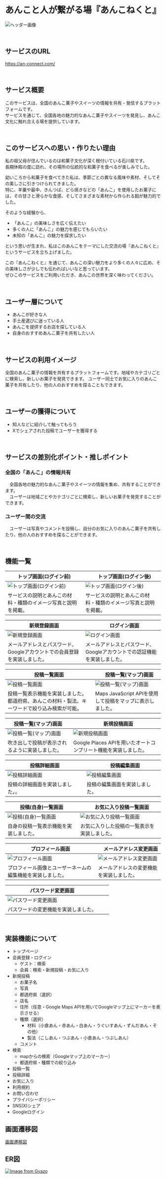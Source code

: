 # あんこと人が繋がる場『あんこねくと』
![ヘッダー画像](app/assets/images/ogp.png)

<br />

## サービスのURL
https://an-connect.com/

<br />

## サービス概要
このサービスは、全国のあんこ菓子やスイーツの情報を共有・発信するプラットフォームです。<br>
サービスを通じて、全国各地の魅力的なあんこ菓子やスイーツを発見し、あんこ文化に触れ合える場を提供しています。

<br />

## このサービスへの思い・作りたい理由
私の祖父母が住んでいるのは和菓子文化が深く根付いている石川県です。<br>
長期休暇の度に訪れ、その場所の伝統的な和菓子を食べるが楽しみでした。<br>

幼いころから和菓子を食べてきた私は、季節ごとの異なる風味や素材、そしてその美しさに引きつけられてきました。<br>
特に、羊羹や最中、きんつば、どら焼きなどの「あんこ」を使用したお菓子には、その甘さと滑らかな食感、そしてさまざまな素材から作られる餡が魅力的でした。

そのような経験から、
- 「あんこ」の美味しさを広く伝えたい
- 多くの人に「あんこ」の魅力を感じてもらいたい
- 未知の「あんこ」の魅力を探求したい

という思いが生まれ、私はこのあんこをテーマにした交流の場『あんこねくと』というサービスを立ち上げました。<br>

この『あんこねくと』を通じて、あんこの深い魅力をより多くの人々に広め、その美味しさが少しでも伝わればいいなと思っています。<br>
ぜひこのサービスをご利用いただき、あんこの世界を深く味わってください。

<br />

## ユーザー層について
- あんこが好きな人
- 手土産選びに迷っている人
- あんこを提供するお店を探している人
- 自身のおすすめあんこ菓子を共有したい人

<br />

## サービスの利用イメージ
全国のあんこ菓子の情報を共有するプラットフォームです。地域やカテゴリごとに検索し、新しいお菓子を発見できます。
ユーザー同士でお気に入りのあんこ菓子を共有したり、他の人のおすすめを探ることもできます。

<br />

## ユーザーの獲得について
- 知人などに紹介して触ってもらう
- Xでシェアされた投稿でユーザーを獲得する

<br />

## サービスの差別化ポイント・推しポイント
### 全国の「あんこ」の情報共有
　全国各地の魅力的なあんこ菓子やスイーツの情報を集め、共有することができます。<br>
　ユーザーは地域ごとやカテゴリごとに検索し、新しいお菓子を発見することができます。
### ユーザー間の交流
　ユーザーは写真やコメントを投稿し、自分のお気に入りのあんこ菓子を共有したり、他の人のおすすめを探ることができます。

<br />

## 機能一覧
| トップ画面(ログイン前) |　トップ画面(ログイン後) |
| ---- | ---- |
| ![トップ画面(ログイン前)](app/assets/images/README/an-connect.com_.jpg) | ![トップ画面(ログイン後)](app/assets/images/README/an-connect.com_(2).jpg) |
| サービスの説明とあんこの材料・種類のイメージ写真と説明を掲載。 | サービスの説明とあんこの材料・種類のイメージ写真と説明を掲載。 |

| 新規登録画面 |　ログイン画面 |
| ---- | ---- |
| ![新規登録画面](app/assets/images/README/an-connect.com_users_new.jpg) | ![ログイン画面](app/assets/images/README/an-connect.com_login.jpg) |
| メールアドレスとパスワード、Googleアカウントでの会員登録を実装しました。 | メールアドレスとパスワード、Googleアカウントでの認証機能を実装しました。 |

| 投稿一覧画面 |　投稿一覧(マップ)画面 |
| ---- | ---- |
| ![投稿一覧画面](app/assets/images/README/an-connect.com_posts.jpg) | ![投稿一覧(マップ)画面](app/assets/images/README/an-connect.com_posts(1).jpg) |
| 投稿一覧表示機能を実装しました。都道府県、あんこの材料・製法、キーワードで絞り込み検索が可能。 | Maps JavaScript APIを使用して投稿をマップに表示しました。 |

| 投稿一覧(マップ)画面 |　新規投稿画面 |
| ---- | ---- |
| ![投稿一覧(マップ)画面](app/assets/images/README/an-connect.com_posts(2).jpg) | ![新規投稿画面](aapp/assets/images/README/an-connect.com_posts_new.jpg) |
| 吹き出しで投稿が表示されるように実装しました。 | Google Places APIを用いたオートコンプリート機能を実装しました。 |

| 投稿詳細画面 |　投稿編集画面 |
| ---- | ---- |
| ![投稿詳細画面](app/assets/images/README/an-connect.com_posts(3).jpg) | ![投稿編集画面](app/assets/images/README/an-connect.com_posts(4).jpg) |
| 投稿の詳細画面を実装しました。。 | 投稿の編集画面を実装しました。 |

| 投稿(自身)一覧画面 |　お気に入り投稿一覧画面 |
| ---- | ---- |
| ![投稿(自身)一覧画面](app/assets/images/README/an-connect.com_my_posts.jpg) | ![お気に入り投稿一覧画面](app/assets/images/README/an-connect.com_favorites.jpg) |
| 自身の投稿一覧表示機能を実装しました。 | お気に入りした投稿の一覧表示を実装しました。 |

| プロフィール画面 |　メールアドレス変更画面 |
| ---- | ---- |
| ![プロフィール画面](app/assets/images/README/an-connect.com_profile.jpg) | ![メールアドレス変更画面](app/assets/images/README/an-connect.com_profile_edit.jpg) |
| プロフィール画像とユーザーネームの編集機能を実装しました。 | メールアドレスの変更機能を実装しました。 |

| パスワード変更画面 |　 |
| ---- | ---- |
| ![パスワード変更画面](app/assets/images/README/an-connect.com_password_resets_new.jpg) |  |
| パスワードの変更機能を実装しました。 |  |

<br />

## **実装機能について**
- トップページ
- 会員登録・ログイン
  - ゲスト：検索
  - 会員：検索・新規投稿・お気に入り
- 新規投稿
  - お菓子名
  - 写真
  - 都道府県（選択）
  - 店名
  - 住所（任意・Google Maps APIを用いてGoogleマップ上にマーカーを表示させる）
  - 種類（選択）
    - 材料（小倉あん・赤あん・白あん・うぐいすあん・ずんだあん・その他）
    - 製法（こしあん・つぶあん・小倉あん・つぶしあん）
  - コメント
- 検索
  - mapからの検索（Googleマップ上のマーカー）
  - 都道府県・種類での絞り込み
- 投稿一覧
- 投稿詳細
- お気に入り
- 利用規約
- お問い合わせ
- プライバシーポリシー
- SNS(X)シェア
- Googleログイン

## 画面遷移図
[画面遷移図](https://www.figma.com/file/QtPiLQ1xJznPdVkiXgZuZJ/%E7%84%A1%E9%A1%8C?type=design&node-id=0-1&mode=design&t=yd9ESohdf4IH4Dph-0)

## ER図
[![Image from Gyazo](https://i.gyazo.com/50d95c2a90ef3d78eb1e8c9199830631.png)](https://gyazo.com/50d95c2a90ef3d78eb1e8c9199830631)